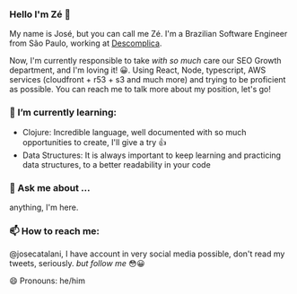 ### Hello I'm Zé 👋

My name is José, but you can call me Zé. I'm a Brazilian Software Engineer from São Paulo, working at [Descomplica](https://descomplica.com.br).

Now, I'm currently responsible to take _with so much_ care our SEO Growth department, and I'm loving it! 😀. Using React, Node, typescript, AWS services (cloudfront + r53 + s3 and much more) and trying to be proficient as possible. You can reach me to talk more about my position, let's go!

### 🌱 I’m currently learning:
* Clojure: Incredible language, well documented with so much opportunities to create, I'll give a try 👍
* Data Structures: It is always important to keep learning and practicing data structures, to a better readability in your code

### 💬 Ask me about ... 
anything, I'm here.

### 📫 How to reach me: 
@josecatalani, I have account in very social media possible, don't read my tweets, seriously. _but follow me_ 😳😀

😄 Pronouns: he/him
